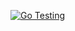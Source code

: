 [![Go Testing](https://github.com/philippollmann/CI-CD-Course/actions/workflows/go.yml/badge.svg)](https://github.com/philippollmann/CI-CD-Course/actions/workflows/go.yml)
